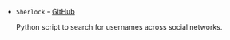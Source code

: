 * `Sherlock` - [GitHub](https://github\.com/sherlock-project/sherlock)

    Python script to search for usernames across social networks.
